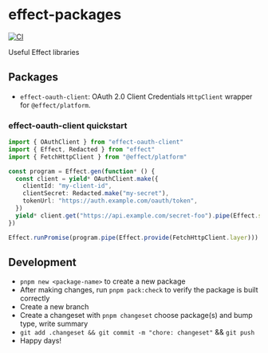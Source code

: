 # effect-packages

[![CI](https://github.com/successkrisz/effect-packages/actions/workflows/ci.yml/badge.svg)](https://github.com/successkrisz/effect-packages/actions/workflows/ci.yml)

Useful Effect libraries

## Packages

- `effect-oauth-client`: OAuth 2.0 Client Credentials `HttpClient` wrapper for `@effect/platform`.

### effect-oauth-client quickstart

```ts
import { OAuthClient } from "effect-oauth-client"
import { Effect, Redacted } from "effect"
import { FetchHttpClient } from "@effect/platform"

const program = Effect.gen(function* () {
  const client = yield* OAuthClient.make({
    clientId: "my-client-id",
    clientSecret: Redacted.make("my-secret"),
    tokenUrl: "https://auth.example.com/oauth/token",
  })
  yield* client.get("https://api.example.com/secret-foo").pipe(Effect.scoped)
})

Effect.runPromise(program.pipe(Effect.provide(FetchHttpClient.layer)))
```

## Development

- `pnpm new <package-name>` to create a new package
- After making changes, run `pnpm pack:check` to verify the package is built correctly
- Create a new branch
- Create a changeset with `pnpm changeset` choose package(s) and bump type, write summary
- `git add .changeset && git commit -m "chore: changeset"` && `git push`
- Happy days!
